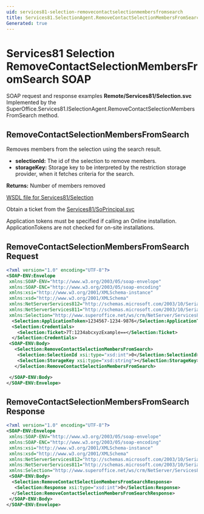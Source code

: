 ```yaml
---
uid: services81-selection-removecontactselectionmembersfromsearch
title: Services81.SelectionAgent.RemoveContactSelectionMembersFromSearch SOAP
Generated: true
---
```


# Services81 Selection RemoveContactSelectionMembersFromSearch SOAP

SOAP request and response examples **Remote/Services81/Selection.svc**
Implemented by the <see cref="M:SuperOffice.Services81.ISelectionAgent.RemoveContactSelectionMembersFromSearch">SuperOffice.Services81.ISelectionAgent.RemoveContactSelectionMembersFromSearch</see> method.

## RemoveContactSelectionMembersFromSearch

Removes members from the selection using the search result.

* **selectionId:** The id of the selection to remove members.
* **storageKey:** Storage key to be interpreted by the restriction storage provider, when it fetches criteria for the search.

**Returns:** Number of members removed


[WSDL file for Services81/Selection](../Services81-Selection.md)

Obtain a ticket from the [Services81/SoPrincipal.svc](../SoPrincipal/SoPrincipal.md)

Application tokens must be specified if calling an Online installation. ApplicationTokens are not checked for on-site installations.

## RemoveContactSelectionMembersFromSearch Request

```xml
<?xml version="1.0" encoding="UTF-8"?>
<SOAP-ENV:Envelope
 xmlns:SOAP-ENV="http://www.w3.org/2003/05/soap-envelope"
 xmlns:SOAP-ENC="http://www.w3.org/2003/05/soap-encoding"
 xmlns:xsi="http://www.w3.org/2001/XMLSchema-instance"
 xmlns:xsd="http://www.w3.org/2001/XMLSchema"
 xmlns:NetServerServices812="http://schemas.microsoft.com/2003/10/Serialization/Arrays"
 xmlns:NetServerServices811="http://schemas.microsoft.com/2003/10/Serialization/"
 xmlns:Selection="http://www.superoffice.net/ws/crm/NetServer/Services81">
  <Selection:ApplicationToken>1234567-1234-9876</Selection:ApplicationToken>
  <Selection:Credentials>
    <Selection:Ticket>7T:1234abcxyzExample==</Selection:Ticket>
  </Selection:Credentials>
 <SOAP-ENV:Body>
   <Selection:RemoveContactSelectionMembersFromSearch>
    <Selection:SelectionId xsi:type="xsd:int">0</Selection:SelectionId>
    <Selection:StorageKey xsi:type="xsd:string"></Selection:StorageKey>
   </Selection:RemoveContactSelectionMembersFromSearch>

 </SOAP-ENV:Body>
</SOAP-ENV:Envelope>

```


## RemoveContactSelectionMembersFromSearch Response

```xml
<?xml version="1.0" encoding="UTF-8"?>
<SOAP-ENV:Envelope
 xmlns:SOAP-ENV="http://www.w3.org/2003/05/soap-envelope"
 xmlns:SOAP-ENC="http://www.w3.org/2003/05/soap-encoding"
 xmlns:xsi="http://www.w3.org/2001/XMLSchema-instance"
 xmlns:xsd="http://www.w3.org/2001/XMLSchema"
 xmlns:NetServerServices812="http://schemas.microsoft.com/2003/10/Serialization/Arrays"
 xmlns:NetServerServices811="http://schemas.microsoft.com/2003/10/Serialization/"
 xmlns:Selection="http://www.superoffice.net/ws/crm/NetServer/Services81">
 <SOAP-ENV:Body>
  <Selection:RemoveContactSelectionMembersFromSearchResponse>
   <Selection:Response xsi:type="xsd:int">0</Selection:Response>
  </Selection:RemoveContactSelectionMembersFromSearchResponse>
 </SOAP-ENV:Body>
</SOAP-ENV:Envelope>

```

